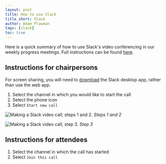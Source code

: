 ```yaml
---
layout: post
title: How to use Slack
title_short: Slack
author: Adam Plowman
tags: [slack]
toc: true
---
```


Here is a quick summary of how to use Slack's video conferencing in our weekly progress meetings. Full instructions can be found [here](https://get.slack.help/hc/en-us/articles/216771908).

## Instructions for chairpersons

For screen sharing, you will need to [download](https://slack.com/downloads) the Slack desktop app, rather than use the web app.

1. Select the channel in which you would like to start the call
2. Select the phone icon
3. Select `Start new call`

![Making a Slack video call; steps 1 and 2.](/assets/images/slack_chairperson_1_2.png)
*Steps 1 and 2*

![Making a Slack video call; step 3.](/assets/images/slack_chairperson_3.png)
*Step 3*

## Instructions for attendees

1. Select the channel in which the call has started
2. Select `Join this call`
